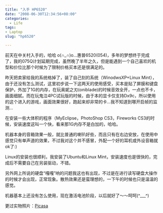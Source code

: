 ```yaml
---
title: "入手 HP6520"
date: "2008-06-30T12:34:56+08:00"
categories:
  - Life
tags:
- Laptop
slug: "hp6520"

---
```


前天在中关村入手的，哈哈 o(∩\_∩)o...惠普6520(054)，多年的梦想终于完成了，我的075Q计划延期完成，虽然晚了半年之久，但是能遇到一个自己喜欢的机型和价位比那个时候为了限制价格买本还是很满足的。

昨天把卖家给我的系统格掉了，装了自己刻的系统（WinodwsXP+Linux Mint），由于还没有怎么测试，这里初步说一下这两天的使用感受，买本是贴了屏膜和键盘保护，外加了1G的内存，在玩奥妮之刃(oniblade)的时候音效全开，一点也不卡，画面细腻。而在玩鬼泣4PC试玩版的时候，由于本的显卡仅支持Dx9c，所以使用的这个进入的游戏，画面效果很好，跑起来却非常的卡...我不知道到哪开启帧的监测...

在安装一些大体积的程序（MyEclipse，PhotoShop CS3，Fireworks CS3的时候，安装速度这叫一个快，看来那1G内存不是白加的，哈哈。

机器本身的音箱效果一般，就比普通的喇叭好些，而且只有在右边安放，在使用中感觉只有单声道的效果，不过我对这个并不感冒，外配一个好的耳机或外设音箱就ok了:)

Linux的安装也很顺利，我安装了Ubuntu和Linux Mint，安装速度也是很快的，完成后不需要自己在另装驱动，不错。

另外网上所说的硬盘“嘎嘎”响的问题我这也有出现，不过是在进行读写硬盘大操作的时候才会出现，正常现象。散热效果还是蛮理想的，一下午的时候也只是温温的感觉。

机器基本上还没有怎么使用，现在激活电池阶段，以后就好了～～呵呵(\^\_\_\_\^)

更过实物照片：[Picasa](https://photos.google.com/album/AF1QipOB4CrCHGUJcyRHj-79K4evKEd13xjqVKS1bY92)
